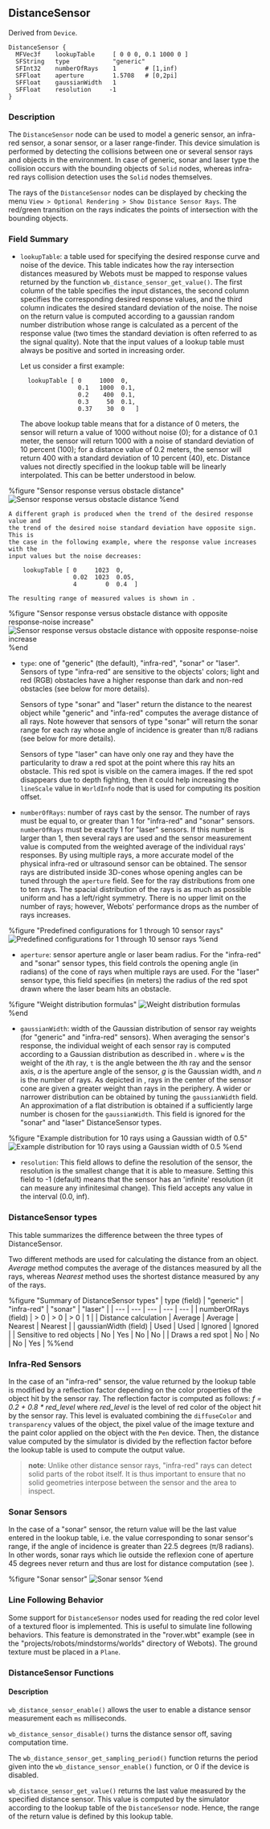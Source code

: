 ## DistanceSensor

Derived from `Device`.

```
DistanceSensor {
  MFVec3f    lookupTable     [ 0 0 0, 0.1 1000 0 ]
  SFString   type            "generic"
  SFInt32    numberOfRays    1        # [1,inf)
  SFFloat    aperture        1.5708   # [0,2pi]
  SFFloat    gaussianWidth   1
  SFFloat    resolution     -1
}
```

### Description

The `DistanceSensor` node can be used to model a generic sensor, an infra-red
sensor, a sonar sensor, or a laser range-finder. This device simulation is
performed by detecting the collisions between one or several sensor rays and
objects in the environment. In case of generic, sonar and laser type the
collision occurs with the bounding objects of `Solid` nodes, whereas infra-red
rays collision detection uses the `Solid` nodes themselves.

The rays of the `DistanceSensor` nodes can be displayed by checking the menu
`View > Optional Rendering > Show Distance Sensor Rays`. The red/green
transition on the rays indicates the points of intersection with the bounding
objects.

### Field Summary

- `lookupTable`: a table used for specifying the desired response curve and noise
of the device. This table indicates how the ray intersection distances measured
by Webots must be mapped to response values returned by the function
`wb_distance_sensor_get_value()`. The first column of the table specifies the
input distances, the second column specifies the corresponding desired response
values, and the third column indicates the desired standard deviation of the
noise. The noise on the return value is computed according to a gaussian random
number distribution whose range is calculated as a percent of the response value
(two times the standard deviation is often referred to as the signal quality).
Note that the input values of a lookup table must always be positive and sorted
in increasing order.

    Let us consider a first example:

        lookupTable [ 0     1000  0,
                      0.1   1000  0.1,
                      0.2    400  0.1,
                      0.3     50  0.1,
                      0.37    30  0   ]

    The above lookup table means that for a distance of 0 meters, the sensor will
    return a value of 1000 without noise (0); for a distance of 0.1 meter, the
    sensor will return 1000 with a noise of standard deviation of 10 percent (100);
    for a distance value of 0.2 meters, the sensor will return 400 with a standard
    deviation of 10 percent (40), etc. Distance values not directly specified in the
    lookup table will be linearly interpolated. This can be better understood in
    below.

%figure "Sensor response versus obstacle distance"
![Sensor response versus obstacle distance](pdf/infrared.pdf.png)
%end

    A different graph is produced when the trend of the desired response value and
    the trend of the desired noise standard deviation have opposite sign. This is
    the case in the following example, where the response value increases with the
    input values but the noise decreases:

        lookupTable [ 0     1023  0,
                      0.02  1023  0.05,
                      4        0  0.4  ]

    The resulting range of measured values is shown in .

%figure "Sensor response versus obstacle distance with opposite response-noise increase"
![Sensor response versus obstacle distance with opposite response-noise increase](pdf/khepera_sonar_lut.pdf.png)
%end

- `type`: one of "generic" (the default), "infra-red", "sonar" or "laser". Sensors
of type "infra-red" are sensitive to the objects' colors; light and red (RGB)
obstacles have a higher response than dark and non-red obstacles (see below for
more details).

    Sensors of type "sonar" and "laser" return the distance to the nearest object
    while "generic" and "infa-red" computes the average distance of all rays. Note
    however that sensors of type "sonar" will return the sonar range for each ray
    whose angle of incidence is greater than π/8 radians (see below for more
    details).

    Sensors of type "laser" can have only one ray and they have the particularity to
    draw a red spot at the point where this ray hits an obstacle. This red spot is
    visible on the camera images. If the red spot disappears due to depth fighting,
    then it could help increasing the `lineScale` value in `WorldInfo` node that is
    used for computing its position offset.

- `numberOfRays`: number of rays cast by the sensor. The number of rays must be
equal to, or greater than 1 for "infra-red" and "sonar" sensors. `numberOfRays`
must be exactly 1 for "laser" sensors. If this number is larger than 1, then
several rays are used and the sensor measurement value is computed from the
weighted average of the individual rays' responses. By using multiple rays, a
more accurate model of the physical infra-red or ultrasound sensor can be
obtained. The sensor rays are distributed inside 3D-cones whose opening angles
can be tuned through the `aperture` field. See  for the ray distributions from
one to ten rays. The spacial distribution of the rays is as much as possible
uniform and has a left/right symmetry. There is no upper limit on the number of
rays; however, Webots' performance drops as the number of rays increases.

%figure "Predefined configurations for 1 through 10 sensor rays"
![Predefined configurations for 1 through 10 sensor rays](pdf/ray_orbits.pdf.png)
%end

- `aperture`: sensor aperture angle or laser beam radius. For the "infra-red" and
"sonar" sensor types, this field controls the opening angle (in radians) of the
cone of rays when multiple rays are used. For the "laser" sensor type, this
field specifies (in meters) the radius of the red spot drawn where the laser
beam hits an obstacle.

%figure "Weight distribution formulas"
![Weight distribution formulas](pdf/weight_formula.pdf.png)
%end

- `gaussianWidth`: width of the Gaussian distribution of sensor ray weights (for
"generic" and "infra-red" sensors). When averaging the sensor's response, the
individual weight of each sensor ray is computed according to a Gaussian
distribution as described in . where `w` is the weight of the *i*th ray, `t` is
the angle between the *i*th ray and the sensor axis, *a* is the aperture angle
of the sensor, *g* is the Gaussian width, and *n* is the number of rays. As
depicted in  , rays in the center of the sensor cone are given a greater weight
than rays in the periphery. A wider or narrower distribution can be obtained by
tuning the `gaussianWidth` field. An approximation of a flat distribution is
obtained if a sufficiently large number is chosen for the `gaussianWidth`. This
field is ignored for the "sonar" and "laser" DistanceSensor types.

%figure "Example distribution for 10 rays using a Gaussian width of 0.5"
![Example distribution for 10 rays using a Gaussian width of 0.5](pdf/weight_distribution.pdf.png)
%end

- `resolution`: This field allows to define the resolution of the sensor, the
resolution is the smallest change that it is able to measure. Setting this field
to -1 (default) means that the sensor has an 'infinite' resolution (it can
measure any infinitesimal change). This field accepts any value in the interval
(0.0, inf).

### DistanceSensor types

This table summarizes the difference between the three types of DistanceSensor.

Two different methods are used for calculating the distance from an object.
*Average* method computes the average of the distances measured by all the rays,
whereas *Nearest* method uses the shortest distance measured by any of the rays.

%figure "Summary of DistanceSensor types"
| type (field) | "generic" | "infra-red" | "sonar" | "laser" |
| --- | --- | --- | --- | --- |
| numberOfRays (field) | > 0 | > 0 | > 0 | 1 |
| Distance calculation | Average | Average | Nearest | Nearest |
| gaussianWidth (field) | Used | Used | Ignored | Ignored |
| Sensitive to red objects | No | Yes | No | No |
| Draws a red spot | No | No | No | Yes |
%%end

### Infra-Red Sensors

In the case of an "infra-red" sensor, the value returned by the lookup table is
modified by a reflection factor depending on the color properties of the object
hit by the sensor ray. The reflection factor is computed as follows: *f = 0.2 +
0.8 * red\_level* where *red\_level* is the level of red color of the object hit
by the sensor ray. This level is evaluated combining the `diffuseColor` and
`transparency` values of the object, the pixel value of the image texture and
the paint color applied on the object with the `Pen` device. Then, the distance
value computed by the simulator is divided by the reflection factor before the
lookup table is used to compute the output value.

> **note**: Unlike other distance sensor rays, "infra-red" rays can detect solid parts of
the robot itself. It is thus important to ensure that no solid geometries
interpose between the sensor and the area to inspect.

### Sonar Sensors

In the case of a "sonar" sensor, the return value will be the last value entered
in the lookup table, i.e. the value corresponding to sonar sensor's range, if
the angle of incidence is greater than 22.5 degrees (π/8 radians). In other
words, sonar rays which lie outside the reflexion cone of aperture 45 degrees
never return and thus are lost for distance computation (see ).

%figure "Sonar sensor"
![Sonar sensor](pdf/sonar_reflection.pdf.png)
%end

### Line Following Behavior

Some support for `DistanceSensor` nodes used for reading the red color level of
a textured floor is implemented. This is useful to simulate line following
behaviors. This feature is demonstrated in the "rover.wbt" example (see in the
"projects/robots/mindstorms/worlds" directory of Webots). The ground texture
must be placed in a `Plane`.

### DistanceSensor Functions

#### Description

`wb_distance_sensor_enable()` allows the user to enable a distance sensor
measurement each `ms` milliseconds.

`wb_distance_sensor_disable()` turns the distance sensor off, saving computation
time.

The `wb_distance_sensor_get_sampling_period()` function returns the period given
into the `wb_distance_sensor_enable()` function, or 0 if the device is disabled.

`wb_distance_sensor_get_value()` returns the last value measured by the
specified distance sensor. This value is computed by the simulator according to
the lookup table of the `DistanceSensor` node. Hence, the range of the return
value is defined by this lookup table.

